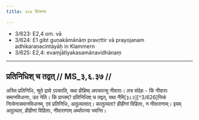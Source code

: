 ```yaml
---
title: २०४ टिप्पन्यः

---
```

- 3/623: E2,4 om. vā
- 3/624: E1 gibt guṇakāmānāṃ pravṛttir vā prayojanam adhikaraṇacintāyāḥ in Klammern
- 3/625: E2,4: evaṃjātīyakasamānavidhānaṃ

____________________________________________


## प्रतिनिधिश् च तद्वत् // MS_३,६.३७ //

अस्ति प्रतिनिधिः, श्रुते द्रव्ये ऽपचरति, यथा व्रीहिष्व् अपचरत्सु नीवाराः। तत्र संदेहः - किं नीवाराः समानविधानाः, उत नेति। किं प्राप्तम्? प्रतिनिधिश् च तद्वत्, यथा नैमि[३८२][^3/626]त्तिकं नित्येनासमानविधानम्, एवं प्रतिनिधिः, अतुल्यत्वात्। कातुल्यता? व्रीहीणां विहिताः, न नीवाराणाम्। इयम् अतुल्यता, व्रीहीणां विहिताः, नीवाराणाम् अर्थापत्त्या भवन्ति।
